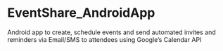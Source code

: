 # EventShare_AndroidApp
Android app to create, schedule events and send automated invites and reminders via Email/SMS to attendees using Google’s Calendar API
